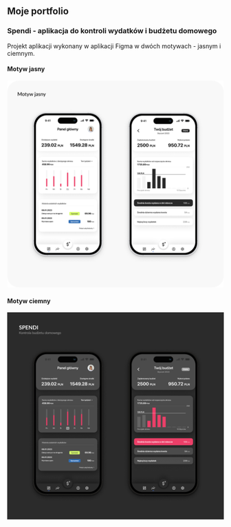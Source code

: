 ## Moje portfolio

### Spendi - aplikacja do kontroli wydatków i budżetu domowego ###

Projekt aplikacji wykonany w aplikacji Figma w dwóch motywach - jasnym i ciemnym.

#### Motyw jasny 

![image](https://github.com/patrykdzieza/portfolio/blob/47bb2d65035e0bb721e44075890ad403056e7f43/Spendi/Light-theme.png)

#### Motyw ciemny

![image](https://github.com/patrykdzieza/portfolio/blob/a69ea97fcb90440942c9ffa83f9e371a1c68e9dc/Spendi/Spendi_dark-theme.png)
